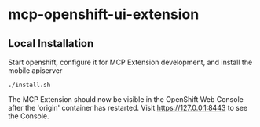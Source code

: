 # mcp-openshift-ui-extension


## Local Installation

Start openshift, configure it for MCP Extension development, and install the mobile apiserver

```
./install.sh
```

The MCP Extension should now be visible in the OpenShift Web Console after the 'origin' container has restarted.
Visit https://127.0.0.1:8443 to see the Console.
